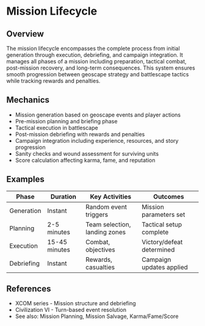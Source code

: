# Mission Lifecycle

## Overview
The mission lifecycle encompasses the complete process from initial generation through execution, debriefing, and campaign integration. It manages all phases of a mission including preparation, tactical combat, post-mission recovery, and long-term consequences. This system ensures smooth progression between geoscape strategy and battlescape tactics while tracking rewards and penalties.

## Mechanics
- Mission generation based on geoscape events and player actions
- Pre-mission planning and briefing phase
- Tactical execution in battlescape
- Post-mission debriefing with rewards and penalties
- Campaign integration including experience, resources, and story progression
- Sanity checks and wound assessment for surviving units
- Score calculation affecting karma, fame, and reputation

## Examples
| Phase | Duration | Key Activities | Outcomes |
|-------|----------|----------------|----------|
| Generation | Instant | Random event triggers | Mission parameters set |
| Planning | 2-5 minutes | Team selection, landing zones | Tactical setup complete |
| Execution | 15-45 minutes | Combat, objectives | Victory/defeat determined |
| Debriefing | Instant | Rewards, casualties | Campaign updates applied |

## References
- XCOM series - Mission structure and debriefing
- Civilization VI - Turn-based event resolution
- See also: Mission Planning, Mission Salvage, Karma/Fame/Score